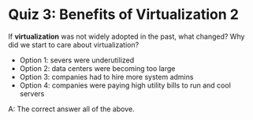 # Quiz 3: Benefits of Virtualization 2

If **virtualization** was not widely adopted in the past, what changed? Why did we start to care about virtualization?

- Option 1: severs were underutilized
- Option 2: data centers were becoming too large
- Option 3: companies had to hire more system admins
- Option 4: companies were paying high utility bills to run and cool servers

A: The correct answer all of the above.
